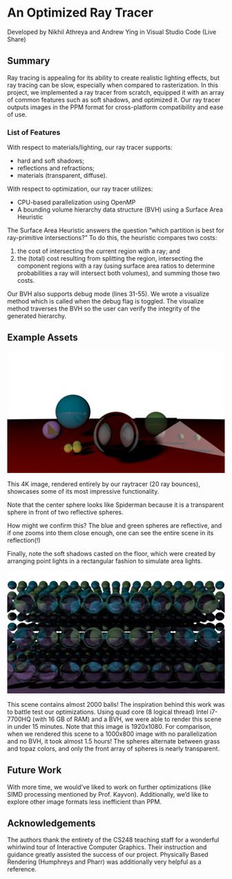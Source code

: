 # An Optimized Ray Tracer

Developed by Nikhil Athreya and Andrew Ying in Visual Studio Code (Live Share)

## Summary
Ray tracing is appealing for its ability to create realistic lighting effects, but ray tracing can be slow, especially when compared to rasterization. In this project, we implemented a ray tracer from scratch, equipped it with an array of common features such as soft shadows, and optimized it. Our ray tracer outputs images in the PPM format for cross-platform compatibility and ease of use. 

### List of Features
With respect to materials/lighting, our ray tracer supports:

* hard and soft shadows;
* reflections and refractions;
* materials (transparent, diffuse).

With respect to optimization, our ray tracer utilizes: 

* CPU-based parallelization using OpenMP
* A bounding volume hierarchy data structure (BVH) using a Surface Area Heuristic

The Surface Area Heuristic answers the question “which partition is best for ray-primitive intersections?” To do this, the heuristic compares two costs:

1. the cost of intersecting the current region with a ray; and
2. the (total) cost resulting from splitting the region, intersecting the component regions with a ray (using surface area ratios to determine probabilities a ray will intersect both volumes), and summing those two costs.

Our BVH also supports debug mode (lines 31-55). We wrote a visualize method which is called when the debug flag is toggled. The visualize method traverses the BVH so the user can verify the integrity of the generated hierarchy. 

## Example Assets
![Assignment 3, but Dark Mode and on Crack](img/scene1.png)

This 4K image, rendered entirely by our raytracer (20 ray bounces), showcases some of its most impressive functionality.

Note that the center sphere looks like Spiderman because it is a transparent sphere in front of two reflective spheres.

How might we confirm this? The blue and green spheres are reflective, and if one zooms into them close enough, one can see the entire scene in its reflection(!) 

Finally, note the soft shadows casted on the floor, which were created by arranging point lights in a rectangular fashion to simulate area lights.

![Balls!](img/scene2.png)

This scene contains almost 2000 balls! The inspiration behind this work was to battle test our optimizations. Using quad core (8 logical thread) Intel i7-7700HQ (with 16 GB of RAM) and a BVH, we were able to render this scene in under 15 minutes. Note that this image is 1920x1080. For comparison, when we rendered this scene to a 1000x800 image with no parallelization and no BVH, it took almost 1.5 hours! The spheres alternate between grass and topaz colors, and only the front array of spheres is nearly transparent. 

## Future Work
With more time, we would’ve liked to work on further optimizations (like SIMD processing mentioned by Prof. Kayvon). Additionally, we’d like to explore other image formats less inefficient than PPM. 

## Acknowledgements 
The authors thank the entirety of the CS248 teaching staff for a wonderful whirlwind tour of Interactive Computer Graphics. Their instruction and guidance greatly assisted the success of our project. Physically Based Rendering (Humphreys and Pharr) was additionally very helpful as a reference.  

